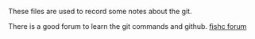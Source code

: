 
These files are used to record some notes about the git.

There is a good forum to learn the git commands and github.
[fishc forum](https://fishc.com.cn/forum-334-1.html)

